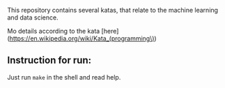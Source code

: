 This repository contains several katas, that relate to the machine learning and data science. 

Mo details according to the kata [here](https://en.wikipedia.org/wiki/Kata_(programming\))

## Instruction for run:
Just run `make` in the shell and read help. 